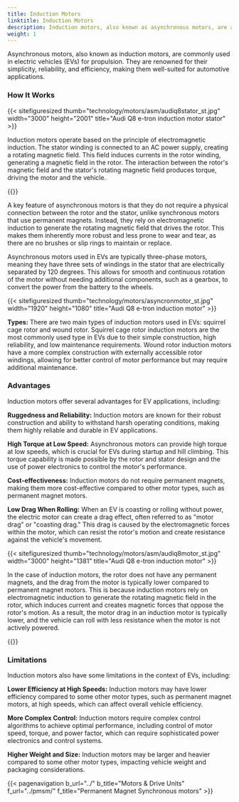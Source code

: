 ```yaml
---
title: Induction Motors
linktitle: Induction Motors
description: Induction motors, also known as asynchronous motors, are a type of electric motor that is widely used in electric vehicles (EVs) for their unique characteristics and advantages. 
weight: 1
---
```

<!-- markdownlint-disable MD033 -->

Asynchronous motors, also known as induction motors, are commonly used in electric vehicles (EVs) for propulsion. They are renowned for their simplicity, reliability, and efficiency, making them well-suited for automotive applications.

### How It Works

{{< sitefiguresized thumb="technology/motors/asm/audiq8stator_st.jpg" width="3000" height="2001" title="Audi Q8 e-tron induction motor stator" >}}

Induction motors operate based on the principle of electromagnetic induction. The stator winding is connected to an AC power supply, creating a rotating magnetic field. This field induces currents in the rotor winding, generating a magnetic field in the rotor. The interaction between the rotor's magnetic field and the stator's rotating magnetic field produces torque, driving the motor and the vehicle.

{{<evkxdisplayaddarticle />}}

A key feature of asynchronous motors is that they do not require a physical connection between the rotor and the stator, unlike synchronous motors that use permanent magnets. Instead, they rely on electromagnetic induction to generate the rotating magnetic field that drives the rotor. This makes them inherently more robust and less prone to wear and tear, as there are no brushes or slip rings to maintain or replace.

Asynchronous motors used in EVs are typically three-phase motors, meaning they have three sets of windings in the stator that are electrically separated by 120 degrees. This allows for smooth and continuous rotation of the motor without needing additional components, such as a gearbox, to convert the power from the battery to the wheels.

{{< sitefiguresized thumb="technology/motors/asyncronmotor_st.jpg" width="1920" height="1080" title="Audi Q8 e-tron induction motor" >}}

**Types:** There are two main types of induction motors used in EVs: squirrel cage rotor and wound rotor. Squirrel cage rotor induction motors are the most commonly used type in EVs due to their simple construction, high reliability, and low maintenance requirements. Wound rotor induction motors have a more complex construction with externally accessible rotor windings, allowing for better control of motor performance but may require additional maintenance.

### Advantages

Induction motors offer several advantages for EV applications, including:

**Ruggedness and Reliability:** Induction motors are known for their robust construction and ability to withstand harsh operating conditions, making them highly reliable and durable in EV applications.

**High Torque at Low Speed:** Asynchronous motors can provide high torque at low speeds, which is crucial for EVs during startup and hill climbing. This torque capability is made possible by the rotor and stator design and the use of power electronics to control the motor's performance.

**Cost-effectiveness:** Induction motors do not require permanent magnets, making them more cost-effective compared to other motor types, such as permanent magnet motors.

**Low Drag When Rolling:** When an EV is coasting or rolling without power, the electric motor can create a drag effect, often referred to as "motor drag" or "coasting drag." This drag is caused by the electromagnetic forces within the motor, which can resist the rotor's motion and create resistance against the vehicle's movement.

{{< sitefiguresized thumb="technology/motors/asm/audiq8motor_st.jpg" width="3000" height="1381" title="Audi Q8 e-tron induction motor" >}}

In the case of induction motors, the rotor does not have any permanent magnets, and the drag from the motor is typically lower compared to permanent magnet motors. This is because induction motors rely on electromagnetic induction to generate the rotating magnetic field in the rotor, which induces current and creates magnetic forces that oppose the rotor's motion. As a result, the motor drag in an induction motor is typically lower, and the vehicle can roll with less resistance when the motor is not actively powered.

{{<evkxdisplayaddarticle />}}

### Limitations

Induction motors also have some limitations in the context of EVs, including:

**Lower Efficiency at High Speeds:** Induction motors may have lower efficiency compared to some other motor types, such as permanent magnet motors, at high speeds, which can affect overall vehicle efficiency.

**More Complex Control:** Induction motors require complex control algorithms to achieve optimal performance, including control of motor speed, torque, and power factor, which can require sophisticated power electronics and control systems.

**Higher Weight and Size:** Induction motors may be larger and heavier compared to some other motor types, impacting vehicle weight and packaging considerations.

{{< pagenavigation b_url="../" b_title="Motors & Drive Units" f_url="../pmsm/" f_title="Permanent Magnet Synchronous motors" >}}